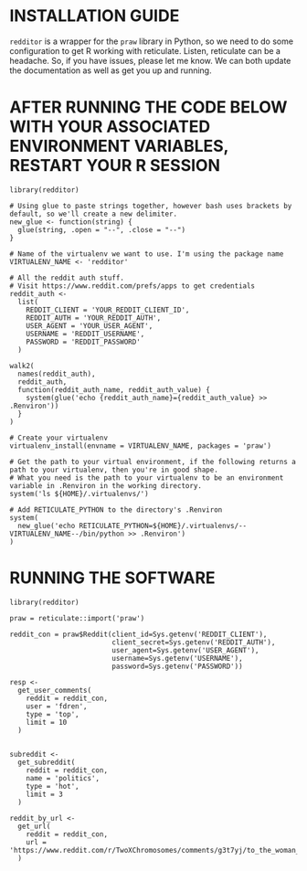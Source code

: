 # INSTALLATION GUIDE

`redditor` is a wrapper for the `praw` library in Python, so we need to do some configuration to get R working with reticulate. Listen, reticulate can be a headache. So, if you have issues, please let me know. We can both update the documentation as well as get you up and running. 

# AFTER RUNNING THE CODE BELOW WITH YOUR ASSOCIATED ENVIRONMENT VARIABLES, RESTART YOUR R SESSION
```
library(redditor)

# Using glue to paste strings together, however bash uses brackets by default, so we'll create a new delimiter.
new_glue <- function(string) {
  glue(string, .open = "--", .close = "--")
}

# Name of the virtualenv we want to use. I'm using the package name
VIRTUALENV_NAME <- 'redditor'

# All the reddit auth stuff.
# Visit https://www.reddit.com/prefs/apps to get credentials
reddit_auth <-
  list(
    REDDIT_CLIENT = 'YOUR_REDDIT_CLIENT_ID',
    REDDIT_AUTH = 'YOUR_REDDIT_AUTH',
    USER_AGENT = 'YOUR_USER_AGENT',
    USERNAME = 'REDDIT_USERNAME',
    PASSWORD = 'REDDIT_PASSWORD'
  )

walk2(
  names(reddit_auth),
  reddit_auth,
  function(reddit_auth_name, reddit_auth_value) {
    system(glue('echo {reddit_auth_name}={reddit_auth_value} >> .Renviron'))
  }
)

# Create your virtualenv
virtualenv_install(envname = VIRTUALENV_NAME, packages = 'praw')

# Get the path to your virtual environment, if the following returns a path to your virtualenv, then you're in good shape.
# What you need is the path to your virtualenv to be an environment variable in .Renviron in the working directory.
system('ls ${HOME}/.virtualenvs/')

# Add RETICULATE_PYTHON to the directory's .Renviron
system(
  new_glue('echo RETICULATE_PYTHON=${HOME}/.virtualenvs/--VIRTUALENV_NAME--/bin/python >> .Renviron')
)

```


# RUNNING THE SOFTWARE

```
library(redditor)

praw = reticulate::import('praw')

reddit_con = praw$Reddit(client_id=Sys.getenv('REDDIT_CLIENT'),
                         client_secret=Sys.getenv('REDDIT_AUTH'),
                         user_agent=Sys.getenv('USER_AGENT'),
                         username=Sys.getenv('USERNAME'),
                         password=Sys.getenv('PASSWORD'))

resp <-
  get_user_comments(
    reddit = reddit_con,
    user = 'fdren',
    type = 'top',
    limit = 10
  )


subreddit <-
  get_subreddit(
    reddit = reddit_con,
    name = 'politics',
    type = 'hot',
    limit = 3
  )

reddit_by_url <-
  get_url(
    reddit = reddit_con,
    url = 'https://www.reddit.com/r/TwoXChromosomes/comments/g3t7yj/to_the_woman_who_yelled_to_me_from_across_the/'
  )

```

